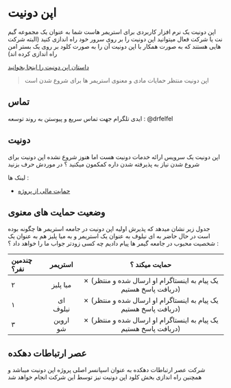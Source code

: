 
# اپن دونیت
اپن دونیت یک نرم افزار کاربردی برای استریمر هاست
شما به عنوان یک مجموعه گیم نت یا شرکت فعال میتوانید اپن دونیت را بر روی سرور خود راه اندازی کنید (البته شرکت هایی هستند که به صورت همکار با اپن دونیت آن را به صورت کلود بر روی یک بستر امن راه اندازی کرده اند)


[داستان اپن دونیت را اینجا بخوانید](https://vrgl.ir/KCmRl)

> اپن دونیت منتظر حمایات مادی و معنوی استریمر ها برای شروع شدن است

## تماس
ایدی تلگرام جهت تماس سریع و پیوستن به روند توسعه : @drfelfel
## دونیت
اپن دونیت یک سرویس ارائه خدمات دونیت هست اما هنوز شروع نشده اپن دونیت برای شروع شدن نیاز به پذیرفته شدن داره کمکمون میکنید ؟ 
در موردش حرف بزنید 

لینک ها :

+ [حمایت مالی از پروژه](https://zarinp.al/@drfelfel)

## وضعیت حمایت های معنوی
جدول زیر نشان میدهد که پذیرش اولیه اپن دونیت در جامعه استریمر ها چگونه بوده است در حال حاضر به ای نیلوف به عنوان یک استریمر و به میا پلیز هم به عنوان یک شخصیت محبوب در جامعه گیمر ها پیام دادیم چه کسی زودتر جواب ما را خواهد داد ؟ :

| چندمین نفر؟     | استریمر | حمایت میکند ؟  |
|:----------|:------------------:|:------------------:|
| ۲    |          میا پلیز        |            ✗ (یک پیام به اینستاگرام او ارسال شده و منتظر دریافت پاسخ هستیم)     |
| ۱      |         ای نیلوف        |           ✗ (یک پیام به اینستاگرام او ارسال شده و منتظر دریافت پاسخ هستیم)        |
| ۳      |         اروین شو        |           ✗ (یک پیام به اینستاگرام او ارسال شده و منتظر دریافت پاسخ هستیم)        |

## عصر ارتباطات دهکده
شرکت عصر ارتباطات دهکده به عنوان اسپانسر اصلی پروژه اپن دونیت میباشد و همچنین راه اندازی بخش کلود اپن دونیت نیز توسط این شرکت انجام خواهد شد
